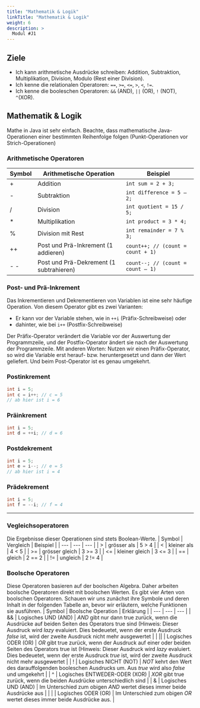 ```yaml
---
title: "Mathematik & Logik"
linkTitle: "Mathematik & Logik"
weight: 6
description: >
  Modul #J1
---
```


## Ziele
* Ich kann arithmetische Ausdrücke schreiben: Addition, Subtraktion, Multiplikation, Division, Modulo (Rest einer Division).
* Ich kenne die relationalen Operatoren: `==`, `>=`, `<=`, `>`, `<`, `!=`.
* Ich kenne die booleschen Operatoren: `&&` (AND), `||` (OR), `!` (NOT), `^`(XOR).

## Mathematik & Logik

Mathe in Java ist sehr einfach. Beachte, dass mathematische Java-Operationen einer bestimmten Reihenfolge folgen (Punkt-Operationen vor Strich-Operationen)

### Arithmetische Operatoren
| Symbol | Arithmetische Operation                 | Beispiel                              |
|--------|-----------------------------------------|---------------------------------------|
| +      | Addition                                | ```int sum = 2 + 3;```                |
| -      | Subtraktion                             | ```int difference = 5 – 2;```         |
| /      | Division                                | ```int quotient = 15 / 5;```          |
| *      | Multiplikation                          | ```int product = 3 * 4;```            |
| %      | Division mit Rest                       | ```int remainder = 7 % 3;```          |
| ++     | Post und Prä-Inkrement (1 addieren)     | ```count++; // (count = count + 1)``` |
| - -    | Post und Prä-Dekrement (1 subtrahieren) | ```count--; // (count = count – 1)``` |

### Post- und Prä-Inkrement
Das Inkrementieren und Dekrementieren von Variablen ist eine sehr häufige Operation.
Von diesem Operator gibt es zwei Varianten:
* Er kann vor der Variable stehen, wie in ```++i``` (Präfix-Schreibweise) oder
* dahinter, wie bei ```i++``` (Postfix-Schreibweise)

Der Präfix-Operator verändert die Variable vor der Auswertung der Programmzeile, und der Postfix-Operator ändert sie nach der Auswertung der Programmzeile. Mit anderen Worten: Nutzen wir einen Präfix-Operator, so wird die Variable erst herauf- bzw. heruntergesetzt und dann der Wert geliefert. Und beim Post-Operator ist es genau umgekehrt.

### Postinkrement
```java
int i = 5;
int c = i++; // c = 5
// ab hier ist i = 6
```

### Präinkrement
```java
int i = 5;
int d = ++i; // d = 6
```

### Postdekrement
```java
int i = 5;
int e = i--; // e = 5
// ab hier ist i = 4
```

### Prädekrement
```java
int i = 5;
int f = --i; // f = 4
```

---

### Vegleichsoperatoren
Die Ergebnisse dieser Operationen sind stets Boolean-Werte.
| Symbol | Vergleich | Beispiel |
| --- | --- | --- |
| >  | grösser als | 5 > 4 |
| <  | kleiner als | 4 < 5 |
| >= | grösser gleich | 3 >= 3 |
| <= | kleiner gleich | 3 <= 3 |
| == | gleich | 2 == 2 |
| != | ungleich | 2 != 4 |

### Boolsche Operatoren
Diese Operatoren basieren auf der boolschen Algebra. Daher arbeiten boolsche Operatoren direkt mit boolschen Werten. Es gibt vier Arten von boolschen Operatoren. Schauen wir uns zunächst ihre Symbole und deren Inhalt in der folgenden Tabelle an, bevor wir erläutern, welche Funktionen sie ausführen.
| Symbol | Boolsche Operation | Erklärung |
| --- | --- | --- |
| && | Logisches UND (AND) | _AND_ gibt nur dann true zurück, wenn die Ausdrücke auf beiden Seiten des Operators true sind (Hinweis: Dieser Ausdruck wird _lazy_ evaluiert. Dies bedeuetet, wenn der erste Ausdruck _false_ ist, wird der zweite Ausdruck nicht mehr ausgewertet |
| \|\| | Logisches ODER (OR) | _OR_ gibt true zurück, wenn der Ausdruck auf einer oder beiden Seiten des Operators true ist (Hinweis: Dieser Ausdruck wird _lazy_ evaluiert. Dies bedeuetet, wenn der erste Ausdruck _true_ ist, wird der zweite Ausdruck nicht mehr ausgewertet |
| ! | Logisches NICHT (NOT) | _NOT_ kehrt den Wert des darauffolgenden booleschen Ausdrucks um. Aus _true_ wird also _false_ und umgekehrt |
| ^ | Logisches ENTWEDER-ODER (XOR) | _XOR_ gibt true zurück, wenn die beiden Ausdrücke unterschiedlich sind |
| & | Logisches UND (AND) | Im Unterschied zum obigen _AND_ wertet dieses immer beide Ausdrücke aus |
| \|  | Logisches ODER (OR) | Im Unterschied zum obigen _OR_ wertet dieses immer beide Ausdrücke aus. |
